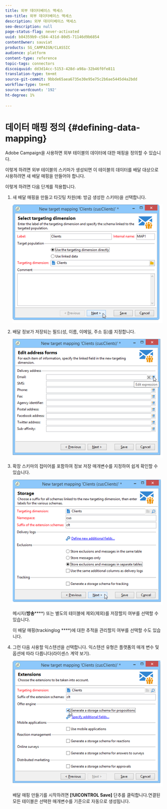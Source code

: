 ```yaml
---
title: 외부 데이터베이스 액세스
seo-title: 외부 데이터베이스 액세스
description: 외부 데이터베이스 액세스
seo-description: null
page-status-flag: never-activated
uuid: b84359b9-c584-431d-80d5-71146d9b6854
contentOwner: sauviat
products: SG_CAMPAIGN/CLASSIC
audience: platform
content-type: reference
topic-tags: connectors
discoiquuid: dd3d14cc-5153-428d-a98a-32b46f0fe811
translation-type: tm+mt
source-git-commit: 9bbde65aea6735e30e95e75c2b6ae5445d4a2bdd
workflow-type: tm+mt
source-wordcount: '192'
ht-degree: 1%

---
```



# 데이터 매핑 정의 {#defining-data-mapping}

Adobe Campaign을 사용하면 외부 테이블의 데이터에 대한 매핑을 정의할 수 있습니다.

이렇게 하려면 외부 테이블의 스키마가 생성되면 이 테이블의 데이터를 배달 대상으로 사용하려면 새 배달 매핑을 만들어야 합니다.

이렇게 하려면 다음 단계를 적용합니다.

1. 새 배달 매핑을 만들고 타깃팅 차원(예: 방금 생성한 스키마)을 선택합니다.

   ![](assets/wf_new_mapping_create_fda.png)

1. 배달 정보가 저장되는 필드(성, 이름, 이메일, 주소 등)를 지정합니다.

   ![](assets/wf_new_mapping_define_join.png)

1. 확장 스키마의 접미어를 포함하여 정보 저장 매개변수를 지정하여 쉽게 확인할 수 있습니다.

   ![](assets/wf_new_mapping_define_names.png)

   메시지(**방송******) 또는 별도의 테이블에 제외(제외)를 저장할지 여부를 선택할 수 있습니다.

   이 배달 매핑(trackinglog ****)에 대한 추적을 관리할지 여부를 선택할 수도 있습니다.

1. 그런 다음 사용할 익스텐션을 선택합니다. 익스텐션 유형은 플랫폼의 매개 변수 및 옵션에 따라 다릅니다(라이센스 계약 보기).

   ![](assets/wf_new_mapping_define_extensions.png)

   배달 매핑 만들기를 시작하려면 **[!UICONTROL Save]** 단추를 클릭합니다.연결된 모든 테이블은 선택한 매개변수를 기준으로 자동으로 생성됩니다.
